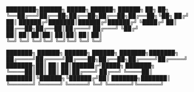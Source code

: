 ████████╗██████╗  █████╗ ██████╗ ██████╗ ██╗   ██╗
╚══██╔══╝██╔══██╗██╔══██╗██╔══██╗██╔══██╗╚██╗ ██╔╝
   ██║   ██████╔╝███████║██████╔╝██████╔╝ ╚████╔╝ 
   ██║   ██╔══██╗██╔══██║██╔═══╝ ██╔═══╝   ╚██╔╝  
   ██║   ██║  ██║██║  ██║██║     ██║        ██║   
   ╚═╝   ╚═╝  ╚═╝╚═╝  ╚═╝╚═╝     ╚═╝        ╚═╝   
                                                  
███████╗ ██████╗ ██████╗ ██████╗ ███████╗███████╗ 
██╔════╝██╔════╝██╔═══██╗██╔══██╗██╔════╝██╔════╝ 
███████╗██║     ██║   ██║██████╔╝█████╗  ███████╗ 
╚════██║██║     ██║   ██║██╔═══╝ ██╔══╝  ╚════██║ 
███████║╚██████╗╚██████╔╝██║     ███████╗███████║ 
╚══════╝ ╚═════╝ ╚═════╝ ╚═╝     ╚══════╝╚══════╝ 
                                                  